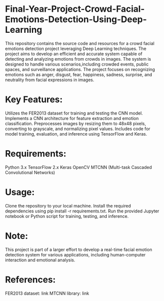 # Final-Year-Project-Crowd-Facial-Emotions-Detection-Using-Deep-Learning
This repository contains the source code and resources for a crowd facial emotions detection project leveraging Deep Learning techniques. The project aims to develop an efficient and accurate system capable of detecting and analyzing emotions from crowds in images. The system is designed to handle various scenarios,including crowded events, public spaces, and surveillance applications. The project focuses on recognizing emotions such as anger, disgust, fear, happiness, sadness, surprise, and neutrality from facial expressions in images.

# Key Features:
Utilizes the FER2013 dataset for training and testing the CNN model.
Implements a CNN architecture for feature extraction and emotion classification.
Preprocesses images by resizing them to 48x48 pixels, converting to grayscale, and normalizing pixel values.
Includes code for model training, evaluation, and inference using TensorFlow and Keras.

# Requirements:
Python 3.x
TensorFlow 2.x
Keras
OpenCV
MTCNN (Multi-task Cascaded Convolutional Networks)

# Usage:
Clone the repository to your local machine.
Install the required dependencies using pip install -r requirements.txt.
Run the provided Jupyter notebook or Python script for training, testing, and inference.

# Note:
This project is part of a larger effort to develop a real-time facial emotion detection system for various applications, including human-computer interaction and emotional analysis.

# References:
FER2013 dataset: link
MTCNN library: link
